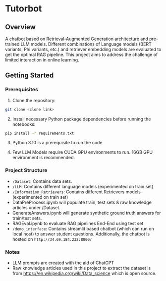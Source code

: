 # Tutorbot
## Overview

A chatbot based on Retrieval-Augmented Generation architecture and pre-trained LLM models. Different combinations of Language models (BERT variants, Phi variants, etc.) and retriever embedding models are evaluated to get the optimal RAG pipeline. This project aims to address the challenge of limited interaction in online learning. 

## Getting Started

### Prerequisites

1. Clone the repository:
```bash
git clone <clone link>
```
2. Install necessary Python package dependencies before running the notebooks:
```bash
pip install -r requirements.txt
```
3. Python 3.10 is a prerequisite to run the code

4. Few LLM Models require CUDA GPU environments to run. 16GB GPU environment is recommended.

### Project Structure

- `/Dataset`: Contains data sets.
- `/LLM`:     Contains different language models (experimented on train set)
- `/Information_Retrievers`: Contains different Retrievers models (experimented on train set)
- DataPreProcess.ipynb will populate train, test sets & raw knowledge articles under /Dataset.
- GenerateAnswers.ipynb will generate synthetic ground truth answers for train/test sets.
- RAGEval.ipynb to evaluate RAG pipelines End-End using test set
- `/demo_interface`: Contains streamlit based chatbot (which can run on local host) to answer student questions. Additionally, the chatbot is hosted on `http://34.69.184.232:8000/`

### Notes

- LLM prompts are created with the aid of ChatGPT
- Raw knowledge articles used in this project to extract the dataset is from https://en.wikipedia.org/wiki/Data_science which is open source.
